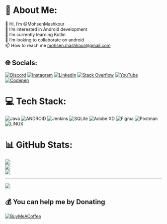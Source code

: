 # 💫 About Me:
👋 Hi, I’m @MohsenMashkour<br>👀 I’m interested in Android development<br>🌱 I’m currently learning Kotlin<br>💞️ I’m looking to collaborate on android<br>📫 How to reach me mohsen.mashkour@gmail.com


## 🌐 Socials:
[![Discord](https://img.shields.io/badge/Discord-%237289DA.svg?logo=discord&logoColor=white)](https://discord.gg/ZZv8NaQW) [![Instagram](https://img.shields.io/badge/Instagram-%23E4405F.svg?logo=Instagram&logoColor=white)](https://www.instagram.com/mkr.developer/) [![LinkedIn](https://img.shields.io/badge/LinkedIn-%230077B5.svg?logo=linkedin&logoColor=white)](https://www.linkedin.com/in/mohsen-mashkour-6b277093/) [![Stack Overflow](https://img.shields.io/badge/-Stackoverflow-FE7A16?logo=stack-overflow&logoColor=white)](https://stackoverflow.com/users/10973298/mohsen-mashkour) [![YouTube](https://img.shields.io/badge/YouTube-%23FF0000.svg?logo=YouTube&logoColor=white)](https://youtube.com/@mkrdeveloper) [![Codepen](https://img.shields.io/badge/Codepen-000000?style=for-the-badge&logo=codepen&logoColor=white)](https://www.mkrdeveloper.com/) 

# 💻 Tech Stack:
![Java](https://img.shields.io/badge/java-%23ED8B00.svg?style=flat&logo=java&logoColor=white) ![ANDROID](https://img.shields.io/badge/android-%2320232a.svg?style=flat&logo=android&logoColor=%a4c639) ![Jenkins](https://img.shields.io/badge/jenkins-%232C5263.svg?style=flat&logo=jenkins&logoColor=white) ![SQLite](https://img.shields.io/badge/sqlite-%2307405e.svg?style=flat&logo=sqlite&logoColor=white) ![Adobe XD](https://img.shields.io/badge/Adobe%20XD-470137?style=flat&logo=Adobe%20XD&logoColor=#FF61F6) 	![Figma](https://img.shields.io/badge/figma-%23F24E1E.svg?style=flat&logo=figma&logoColor=white) ![Postman](https://img.shields.io/badge/Postman-FF6C37?style=flat&logo=postman&logoColor=white) ![LINUX](https://img.shields.io/badge/Linux-FCC624?style=flat&logo=linux&logoColor=black)
# 📊 GitHub Stats:
![](https://github-readme-stats.vercel.app/api?username=MohsenMashkour&theme=dark&hide_border=false&include_all_commits=false&count_private=false)<br/>
![](https://github-readme-streak-stats.herokuapp.com/?user=MohsenMashkour&theme=dark&hide_border=false)<br/>
![](https://github-readme-stats.vercel.app/api/top-langs/?username=MohsenMashkour&theme=dark&hide_border=false&include_all_commits=false&count_private=false&layout=compact)

---
[![](https://visitcount.itsvg.in/api?id=MohsenMashkour&icon=0&color=0)](https://visitcount.itsvg.in)

  ## 💰 You can help me by Donating
  [![BuyMeACoffee](https://img.shields.io/badge/Buy%20Me%20a%20Coffee-ffdd00?style=for-the-badge&logo=buy-me-a-coffee&logoColor=black)](https://buymeacoffee.com/https://www.buymeacoffee.com/mkrdeveloper) 

  
<!-- Proudly created with GPRM ( https://gprm.itsvg.in ) -->

<!---
MohsenMashkour/MohsenMashkour is a ✨ special ✨ repository because its `README.md` (this file) appears on your GitHub profile.
You can click the Preview link to take a look at your changes.
--->
